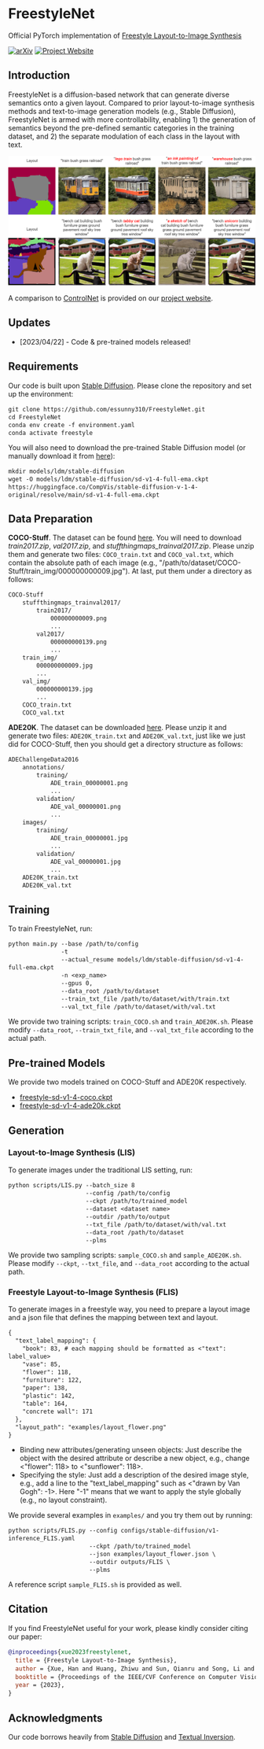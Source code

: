 # FreestyleNet
Official PyTorch implementation of [Freestyle Layout-to-Image Synthesis](https://arxiv.org/abs/2303.14412)

[![arXiv](https://img.shields.io/badge/arXiv-2303.14412-b31b1b.svg)](https://arxiv.org/abs/2303.14412)
[![Project Website](https://img.shields.io/badge/🔗-Project_Website-blue.svg)](https://essunny310.github.io/FreestyleNet/)

## Introduction

FreestyleNet is a diffusion-based network that can generate diverse semantics onto a given layout. Compared to prior layout-to-image synthesis methods and text-to-image generation models (e.g., Stable Diffusion), FreestyleNet is armed with more controllability, enabling 1) the generation of semantics beyond the pre-defined semantic categories in the training dataset, and 2) the separate modulation of each class in the layout with text.

![Teaser](./files/teaser.png)

A comparison to [ControlNet](https://github.com/lllyasviel/ControlNet) is provided on our [project website](https://essunny310.github.io/FreestyleNet/).

## Updates

- \[2023/04/22\] - Code & pre-trained models released!

## Requirements

Our code is built upon [Stable Diffusion](https://github.com/CompVis/stable-diffusion). Please clone the repository and set up the environment:
```
git clone https://github.com/essunny310/FreestyleNet.git
cd FreestyleNet
conda env create -f environment.yaml
conda activate freestyle
```

You will also need to download the pre-trained Stable Diffusion model (or manually download it from [here](https://huggingface.co/CompVis/stable-diffusion-v-1-4-original)):
```
mkdir models/ldm/stable-diffusion
wget -O models/ldm/stable-diffusion/sd-v1-4-full-ema.ckpt https://huggingface.co/CompVis/stable-diffusion-v-1-4-original/resolve/main/sd-v1-4-full-ema.ckpt
```

## Data Preparation

**COCO-Stuff**. The dataset can be found [here](https://github.com/nightrome/cocostuff). You will need to download *train2017.zip*, *val2017.zip*, and *stuffthingmaps_trainval2017.zip*. Please unzip them and generate two files: `COCO_train.txt` and `COCO_val.txt`, which contain the absolute path of each image (e.g., "/path/to/dataset/COCO-Stuff/train_img/000000000009.jpg"). At last, put them under a directory as follows:
```
COCO-Stuff
    stuffthingmaps_trainval2017/
        train2017/
            000000000009.png
            ...
        val2017/
            000000000139.png
            ...
    train_img/
        000000000009.jpg
        ...
    val_img/
        000000000139.jpg
        ...
    COCO_train.txt
    COCO_val.txt
```

**ADE20K**. The dataset can be downloaded [here](http://data.csail.mit.edu/places/ADEchallenge/ADEChallengeData2016.zip). Please unzip it and generate two files: `ADE20K_train.txt` and `ADE20K_val.txt`, just like we just did for COCO-Stuff, then you should get a directory structure as follows:
```
ADEChallengeData2016
    annotations/
        training/
            ADE_train_00000001.png
            ...
        validation/
            ADE_val_00000001.png
            ...
    images/
        training/
            ADE_train_00000001.jpg
            ...
        validation/
            ADE_val_00000001.jpg
            ...
    ADE20K_train.txt
    ADE20K_val.txt
```

## Training

To train FreestyleNet, run:
```
python main.py --base /path/to/config
               -t
               --actual_resume models/ldm/stable-diffusion/sd-v1-4-full-ema.ckpt
               -n <exp_name>
               --gpus 0,
               --data_root /path/to/dataset
               --train_txt_file /path/to/dataset/with/train.txt
               --val_txt_file /path/to/dataset/with/val.txt
```

We provide two training scripts: `train_COCO.sh` and `train_ADE20K.sh`. Please modify `--data_root`,  `--train_txt_file`, and `--val_txt_file` according to the actual path.

## Pre-trained Models

We provide two models trained on COCO-Stuff and ADE20K respectively.
* [freestyle-sd-v1-4-coco.ckpt](https://drive.google.com/file/d/1bAGXJKBXaOVRrJYd08LakOFNoWHhFiBm/view?usp=sharing)
* [freestyle-sd-v1-4-ade20k.ckpt](https://drive.google.com/file/d/1PDoMWRI7EVQc5FyLMClz9e6xtM2DbbD1/view?usp=sharing)

## Generation

### Layout-to-Image Synthesis (LIS)

To generate images under the traditional LIS setting, run:
```
python scripts/LIS.py --batch_size 8
                      --config /path/to/config
                      --ckpt /path/to/trained_model
                      --dataset <dataset name>
                      --outdir /path/to/output
                      --txt_file /path/to/dataset/with/val.txt
                      --data_root /path/to/dataset
                      --plms 
```
We provide two sampling scripts: `sample_COCO.sh` and `sample_ADE20K.sh`. Please modify `--ckpt`, `--txt_file`, and `--data_root` according to the actual path.

### Freestyle Layout-to-Image Synthesis (FLIS)

To generate images in a freestyle way, you need to prepare a layout image and a json file that defines the mapping between text and layout.
```
{
  "text_label_mapping": {
    "book": 83, # each mapping should be formatted as <"text": label_value>
    "vase": 85,
    "flower": 118,
    "furniture": 122,
    "paper": 138,
    "plastic": 142,
    "table": 164,
    "concrete wall": 171
  },
  "layout_path": "examples/layout_flower.png"
}
```
* Binding new attributes/generating unseen objects: Just describe the object with the desired attribute or describe a new object, e.g., change <"flower": 118> to <"sunflower": 118>.
* Specifying the style: Just add a description of the desired image style, e.g., add a line to the "text_label_mapping" such as <"drawn by Van Gogh": -1>. Here "-1" means that we want to apply the style globally (e.g., no layout constraint).


We provide several examples in `examples/` and you try them out by running:
```
python scripts/FLIS.py --config configs/stable-diffusion/v1-inference_FLIS.yaml
                       --ckpt /path/to/trained_model
                       --json examples/layout_flower.json \
                       --outdir outputs/FLIS \
                       --plms 
```                                             
A reference script `sample_FLIS.sh` is provided as well.

## Citation

If you find FreestyleNet useful for your work, please kindly consider citing our paper:

```bibtex
@inproceedings{xue2023freestylenet,
  title = {Freestyle Layout-to-Image Synthesis},
  author = {Xue, Han and Huang, Zhiwu and Sun, Qianru and Song, Li and Zhang, Wenjun},
  booktitle = {Proceedings of the IEEE/CVF Conference on Computer Vision and Pattern Recognition (CVPR)}, 
  year = {2023},
}
```

## Acknowledgments

Our code borrows heavily from [Stable Diffusion](https://github.com/CompVis/stable-diffusion) and [Textual Inversion](https://github.com/rinongal/textual_inversion).
